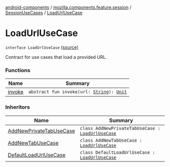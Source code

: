 [android-components](../../../index.md) / [mozilla.components.feature.session](../../index.md) / [SessionUseCases](../index.md) / [LoadUrlUseCase](./index.md)

# LoadUrlUseCase

`interface LoadUrlUseCase` [(source)](https://github.com/mozilla-mobile/android-components/blob/master/components/feature/session/src/main/java/mozilla/components/feature/session/SessionUseCases.kt#L28)

Contract for use cases that load a provided URL.

### Functions

| Name | Summary |
|---|---|
| [invoke](invoke.md) | `abstract fun invoke(url: `[`String`](https://kotlinlang.org/api/latest/jvm/stdlib/kotlin/-string/index.html)`): `[`Unit`](https://kotlinlang.org/api/latest/jvm/stdlib/kotlin/-unit/index.html) |

### Inheritors

| Name | Summary |
|---|---|
| [AddNewPrivateTabUseCase](../../../mozilla.components.feature.tabs/-tabs-use-cases/-add-new-private-tab-use-case/index.md) | `class AddNewPrivateTabUseCase : `[`LoadUrlUseCase`](./index.md) |
| [AddNewTabUseCase](../../../mozilla.components.feature.tabs/-tabs-use-cases/-add-new-tab-use-case/index.md) | `class AddNewTabUseCase : `[`LoadUrlUseCase`](./index.md) |
| [DefaultLoadUrlUseCase](../-default-load-url-use-case/index.md) | `class DefaultLoadUrlUseCase : `[`LoadUrlUseCase`](./index.md) |
